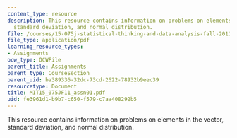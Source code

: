 ```yaml
---
content_type: resource
description: This resource contains information on problems on elements in the vector,
  standard deviation, and normal distribution.
file: /courses/15-075j-statistical-thinking-and-data-analysis-fall-2011/fe3961d1b9b7c650f579c7aa408292b5_MIT15_075JF11_assn01.pdf
file_type: application/pdf
learning_resource_types:
- Assignments
ocw_type: OCWFile
parent_title: Assignments
parent_type: CourseSection
parent_uid: ba389336-32dc-73cd-2622-78932b9eec39
resourcetype: Document
title: MIT15_075JF11_assn01.pdf
uid: fe3961d1-b9b7-c650-f579-c7aa408292b5
---
```

This resource contains information on problems on elements in the vector, standard deviation, and normal distribution.

